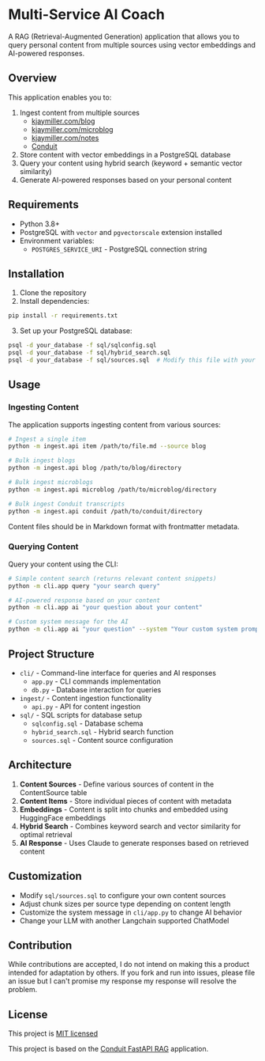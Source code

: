 # Multi-Service AI Coach

A RAG (Retrieval-Augmented Generation) application that allows you to query personal content from multiple sources using vector embeddings and AI-powered responses.

## Overview

This application enables you to:

1. Ingest content from multiple sources
   - [kjaymiller.com/blog](https://kjaymiller.com/blog/)
   - [kjaymiller.com/microblog](https://kjaymiller.com/microblog/)
   - [kjaymiller.com/notes](https://kjaymiller.com/notes/)
   - [Conduit](https://relay.fm/conduit)
2. Store content with vector embeddings in a PostgreSQL database
3. Query your content using hybrid search (keyword + semantic vector similarity)
4. Generate AI-powered responses based on your personal content

## Requirements

- Python 3.8+
- PostgreSQL with `vector` and `pgvectorscale` extension installed
- Environment variables:
  - `POSTGRES_SERVICE_URI` - PostgreSQL connection string

## Installation

1. Clone the repository
2. Install dependencies:

```bash
pip install -r requirements.txt
```

3. Set up your PostgreSQL database:

```bash
psql -d your_database -f sql/sqlconfig.sql
psql -d your_database -f sql/hybrid_search.sql
psql -d your_database -f sql/sources.sql  # Modify this file with your own sources
```

## Usage

### Ingesting Content

The application supports ingesting content from various sources:

```bash
# Ingest a single item
python -m ingest.api item /path/to/file.md --source blog

# Bulk ingest blogs
python -m ingest.api blog /path/to/blog/directory

# Bulk ingest microblogs
python -m ingest.api microblog /path/to/microblog/directory

# Bulk ingest Conduit transcripts
python -m ingest.api conduit /path/to/conduit/directory
```

Content files should be in Markdown format with frontmatter metadata.

### Querying Content

Query your content using the CLI:

```bash
# Simple content search (returns relevant content snippets)
python -m cli.app query "your search query"

# AI-powered response based on your content
python -m cli.app ai "your question about your content"

# Custom system message for the AI
python -m cli.app ai "your question" --system "Your custom system prompt"
```

## Project Structure

- `cli/` - Command-line interface for queries and AI responses
  - `app.py` - CLI commands implementation
  - `db.py` - Database interaction for queries
- `ingest/` - Content ingestion functionality
  - `api.py` - API for content ingestion
- `sql/` - SQL scripts for database setup
  - `sqlconfig.sql` - Database schema
  - `hybrid_search.sql` - Hybrid search function
  - `sources.sql` - Content source configuration

## Architecture

1. **Content Sources** - Define various sources of content in the ContentSource table
2. **Content Items** - Store individual pieces of content with metadata
3. **Embeddings** - Content is split into chunks and embedded using HuggingFace embeddings
4. **Hybrid Search** - Combines keyword search and vector similarity for optimal retrieval
5. **AI Response** - Uses Claude to generate responses based on retrieved content

## Customization

- Modify `sql/sources.sql` to configure your own content sources
- Adjust chunk sizes per source type depending on content length
- Customize the system message in `cli/app.py` to change AI behavior
- Change your LLM with another Langchain supported ChatModel

## Contribution

While contributions are accepted, I do not intend on making this a product intended for adaptation by others. If you fork and run into issues, please file an issue but I can't promise my response my response will resolve the problem.

## License

This project is [MIT licensed](/LICENSE)

This project is based on the [Conduit FastAPI RAG](https://github.com/kjaymiller/conduit-transcripts-fastapi) application.
